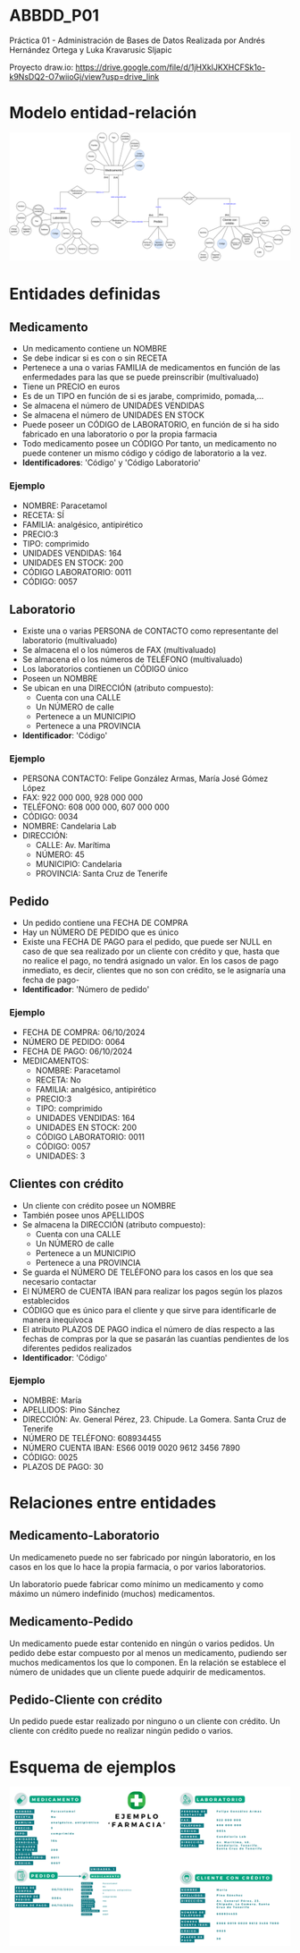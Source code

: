 # ABBDD_P01
Práctica 01 - Administración de Bases de Datos
Realizada por Andrés Hernández Ortega y Luka Kravarusic Sljapic

Proyecto draw.io: https://drive.google.com/file/d/1jHXklJKXHCFSk1o-k9NsDQ2-O7wiioGj/view?usp=drive_link
# Modelo entidad-relación 
![Modelo entidad-relación](/practica1.drawio.png)


# Entidades definidas
## Medicamento
- Un medicamento contiene un NOMBRE
- Se debe indicar si es con o sin RECETA 
- Pertenece a una o varias FAMILIA de medicamentos en función de las enfermedades para las que se puede preinscribir (multivaluado)
- Tiene un PRECIO en euros
- Es de un TIPO en función de si es jarabe, comprimido, pomada,...
- Se almacena el número de UNIDADES VENDIDAS
- Se almacena el número de UNIDADES EN STOCK
- Puede poseer un CÓDIGO de LABORATORIO, en función de si ha sido fabricado en una laboratorio o por la propia farmacia
- Todo medicamento posee un CÓDIGO
Por tanto, un medicamento no puede contener un mismo código y código de laboratorio a la vez.
- **Identificadores**: 'Código' y 'Código Laboratorio'

### Ejemplo
- NOMBRE: Paracetamol
- RECETA: SÍ
- FAMILIA: analgésico, antipirético
- PRECIO:3
- TIPO: comprimido
- UNIDADES VENDIDAS: 164
- UNIDADES EN STOCK: 200
- CÓDIGO LABORATORIO: 0011
- CÓDIGO: 0057

## Laboratorio
- Existe una o varias PERSONA de CONTACTO como representante del laboratorio (multivaluado)
- Se almacena el o los números de FAX (multivaluado)
- Se almacena el o los números de TELÉFONO (multivaluado)
- Los laboratorios contienen un CÓDIGO único 
- Poseen un NOMBRE 
- Se ubican en una DIRECCIÓN (atributo compuesto):
  	- Cuenta con una CALLE
  	- Un NÚMERO de calle
  	- Pertenece a un MUNICIPIO
  	- Pertenece a una PROVINCIA
- **Identificador**: 'Código'

### Ejemplo
- PERSONA CONTACTO: Felipe González Armas, María José Gómez López
- FAX: 922 000 000, 928 000 000
- TELÉFONO: 608 000 000, 607 000 000
- CÓDIGO: 0034
- NOMBRE: Candelaria Lab
- DIRECCIÓN:
  	- CALLE: Av. Marítima
  	- NÚMERO: 45
  	- MUNICIPIO: Candelaria
  	- PROVINCIA: Santa Cruz de Tenerife
  
## Pedido
- Un pedido contiene una FECHA DE COMPRA
- Hay un NÚMERO DE PEDIDO que es único
- Existe una FECHA DE PAGO para el pedido, que puede ser NULL en caso de que sea realizado por un cliente con crédito y que, hasta que no realice el pago, no tendrá asignado un valor. En los casos de pago inmediato, es decir, clientes que no son con crédito, se le asignaría una fecha de pago-
- **Identificador**:  'Número de pedido'
  
### Ejemplo
- FECHA DE COMPRA: 06/10/2024
- NÚMERO DE PEDIDO: 0064
- FECHA DE PAGO: 06/10/2024
- MEDICAMENTOS:
	- NOMBRE: Paracetamol
	- RECETA: No
	- FAMILIA: analgésico, antipirético
	- PRECIO:3
	- TIPO: comprimido
	- UNIDADES VENDIDAS: 164
	- UNIDADES EN STOCK: 200
	- CÓDIGO LABORATORIO: 0011
	- CÓDIGO: 0057
	- UNIDADES: 3


## Clientes con crédito
- Un cliente con crédito posee un NOMBRE
- También posee unos APELLIDOS
- Se almacena la DIRECCIÓN (atributo compuesto):
	- Cuenta con una CALLE
  	- Un NÚMERO de calle
  	- Pertenece a un MUNICIPIO
  	- Pertenece a una PROVINCIA 
- Se guarda el NÚMERO DE TELÉFONO para los casos en los que sea necesario contactar 
- El NÚMERO de CUENTA IBAN para realizar los pagos según los plazos establecidos
- CÓDIGO que es único para el cliente y que sirve para identificarle de manera inequívoca
- El atributo PLAZOS DE PAGO indica el número de días respecto a las fechas de compras por la que se pasarán las cuantías pendientes de los diferentes pedidos realizados 
- **Identificador**: 'Código'

### Ejemplo
- NOMBRE: María
- APELLIDOS: Pino Sánchez
- DIRECCIÓN: Av. General Pérez, 23. Chipude. La Gomera. Santa Cruz de Tenerife
- NÚMERO DE TELÉFONO: 608934455
- NÚMERO CUENTA IBAN: ES66 0019 0020 9612 3456 7890
- CÓDIGO: 0025
- PLAZOS DE PAGO: 30

# Relaciones entre entidades

## Medicamento-Laboratorio
Un medicameneto puede no ser fabricado por ningún laboratorio, en los casos en los que lo hace la propia farmacia, o por varios laboratorios. 

Un laboratorio puede fabricar como mínimo un medicamento y como máximo un número indefinido (muchos) medicamentos. 

## Medicamento-Pedido
Un medicamento puede estar contenido en ningún o varios pedidos.
Un pedido debe estar compuesto por al menos un medicamento, pudiendo ser muchos medicamentos los que lo componen. En la relación se establece el número de unidades que un cliente puede adquirir de medicamentos.


## Pedido-Cliente con crédito
Un pedido puede estar realizado por ninguno o un cliente con crédito.
Un cliente con crédito puede no realizar ningún pedido o varios.


# Esquema de ejemplos
![Esquema de ejemplos](/ejemplo_farmacia.png)

